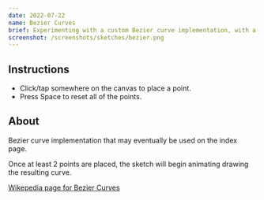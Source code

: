```yaml
---
date: 2022-07-22
name: Bezier Curves
brief: Experimenting with a custom Bezier curve implementation, with a variable amount of control points.
screenshot: /screenshots/sketches/bezier.png
---
```


## Instructions

- Click/tap somewhere on the canvas to place a point.
- Press Space to reset all of the points.

## About

Bezier curve implementation that may eventually be used on the index page.

Once at least 2 points are placed, the sketch will begin animating drawing the resulting curve.

[Wikepedia page for Bezier Curves](https://en.wikipedia.org/wiki/B%C3%A9zier_curve)
